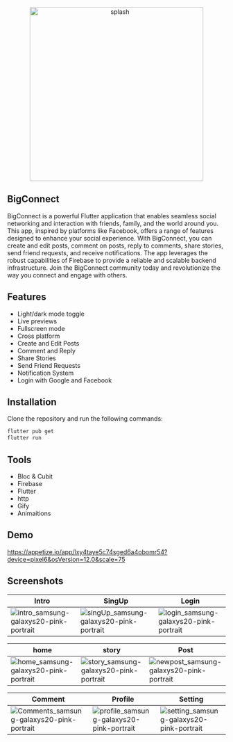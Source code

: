 <div align="center">
  <img src="https://github.com/mohamed352/Bigconnect/assets/48868363/ac61a6ec-be41-42be-b735-e8e47173ea72" alt="splash" width="400">
</div>

## BigConnect
BigConnect is a powerful Flutter application that enables seamless social networking and interaction with friends, family, and the world around you. This app, inspired by platforms like Facebook, offers a range of features designed to enhance your social experience. With BigConnect, you can create and edit posts, comment on posts, reply to comments, share stories, send friend requests, and receive notifications. The app leverages the robust capabilities of Firebase to provide a reliable and scalable backend infrastructure. Join the BigConnect community today and revolutionize the way you connect and engage with others.
## Features

- Light/dark mode toggle
- Live previews
- Fullscreen mode
- Cross platform
- Create and Edit Posts
- Comment and Reply
- Share Stories
- Send Friend Requests
- Notification System
- Login with Google and Facebook
## Installation

Clone the repository and run the following commands:
```bash
flutter pub get
flutter run
```
## Tools
- Bloc & Cubit
- Firebase
- Flutter
- http
- Gify
- Animaitions
## Demo
https://appetize.io/app/lxy4taye5c74sged6a4obomr54?device=pixel6&osVersion=12.0&scale=75
## Screenshots
| Intro                                          | SingUp                                  | Login                                             |
| --------------------------------------------------- | ------------------------------------- | --------------------------------------------------------- |
| ![intro_samsung-galaxys20-pink-portrait](https://github.com/mohamed352/Bigconnect/assets/48868363/e418aefa-fef4-4da8-accc-405bf7bf0928) | ![singUp_samsung-galaxys20-pink-portrait](https://github.com/mohamed352/Bigconnect/assets/48868363/dd436e0a-8d6f-4881-bfa4-76893f58e910) |![login_samsung-galaxys20-pink-portrait](https://github.com/mohamed352/Bigconnect/assets/48868363/291218d6-b09f-40f7-909f-5adc1c9a1f30) |

| home                                           | story                                           | Post                                           |
| ----------------------------------------------------- | ----------------------------------------------------- | ----------------------------------------------------- |
| ![home_samsung-galaxys20-pink-portrait](https://github.com/mohamed352/Bigconnect/assets/48868363/8a3d8fe2-cdca-46eb-9ca4-a06663e46ab2) | ![story_samsung-galaxys20-pink-portrait](https://github.com/mohamed352/Bigconnect/assets/48868363/87988be2-55e9-43ef-b584-2c3852fb64e1) |![newpost_samsung-galaxys20-pink-portrait](https://github.com/mohamed352/Bigconnect/assets/48868363/2a189c3e-15cd-4c46-8ba5-1346435d0568) |

| Comment                                     | Profile                                            | Setting                                           |
| ------------------------------------------- | ------------------------------------------------------- | ----------------------------------------------------- |
|![Comments_samsung-galaxys20-pink-portrait](https://github.com/mohamed352/Bigconnect/assets/48868363/4e5abb18-23c0-4677-b865-3153c053743b) | ![profile_samsung-galaxys20-pink-portrait](https://github.com/mohamed352/Bigconnect/assets/48868363/48ab96ef-a6a2-4549-bbed-500e7c5a56d7) |![setting_samsung-galaxys20-pink-portrait](https://github.com/mohamed352/Bigconnect/assets/48868363/6e66826a-c9c3-4f08-8450-fef0379ee7e7) |








    
